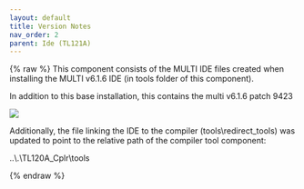 ```yaml
---
layout: default
title: Version Notes
nav_order: 2
parent: Ide (TL121A)
---
```

{% raw %}
This component consists of the MULTI IDE files created when installing
the MULTI v6.1.6 IDE (in tools folder of this component).

In addition to this base installation, this contains the multi v6.1.6
patch 9423

![](ElectricPowerSteering_RH850_FORD_T3T6_website/docs/TL121A_Ide/doc/mediax/media/image1.emf)

Additionally, the file linking the IDE to the compiler
(tools\\redirect_tools) was updated to point to the relative path of the
compiler tool component:

..\\.\TL120A_Cplr\tools

{% endraw %}